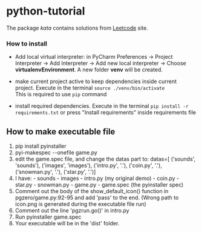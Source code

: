 # python-tutorial
The package *kata* contains solutions from [Leetcode](https://leetcode.com/problemset/all/) site.

### How to install
 - Add local virtual interpreter:
 in PyCharm Preferences -> Project Interpreter ->
Add Interpreter -> Add new local interpreter -> Choose **virtualenvEnvironment**.
A new folder **venv** will be created.

 - make current project active to keep dependencies inside current project. 
Execute in the terminal
``source ./venv/bin/activate``<br>
This is required to use `pip` command

 - install required dependencies. Execute in the terminal
``pip install -r requirements.txt`` or press "Install requirements" inside requirements file 

## How to make executable file
1. pip install pyinstaller
2. pyi-makespec --onefile game.py
3. edit the game.spec file, and change the datas part to:
             datas=[
                ('sounds', 'sounds'),
                ('images', 'images'),
                ('intro.py', '.'),
                ('coin.py', '.'), 
                ('snowman.py', '.'), 
                ('star.py', '.')]
4. I have:
        - sounds
        - images
        - intro.py (my original demo)
        - coin.py 
        - star.py 
        - snowman.py 
        - game.py 
        - game.spec (the pyinstaller spec)
5. Comment out the body of the show_default_icon() function in 
    pgzero/game.py:92-95 and add 'pass' to the end. (Wrong path to icon.png is generated during the executable file run)
6. Comment out the line 'pgzrun.go()' in intro.py
7. Run pyinstaller game.spec 
8. Your executable will be in the 'dist' folder. 

